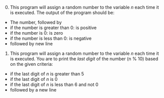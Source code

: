 0. This program will assign a random number to the variable _n_ each time it is executed. The output of the program should be: <br>
- The number, followed by
- if the number is greater than 0: is positive
- if the number is 0: is zero
- if the number is less than 0: is negative
- followed by new line<br>
1. This program will assign a random number to the variable *n* each time it is executed. You are to print the *last digit* of the number (n % 10) based on the given criteria:<br>
- if the last digit of *n* is greater than 5
- if the last digit of *n* is 0
- if the last digit of *n* is less than 6 and not 0
- followed by a new line<br>
